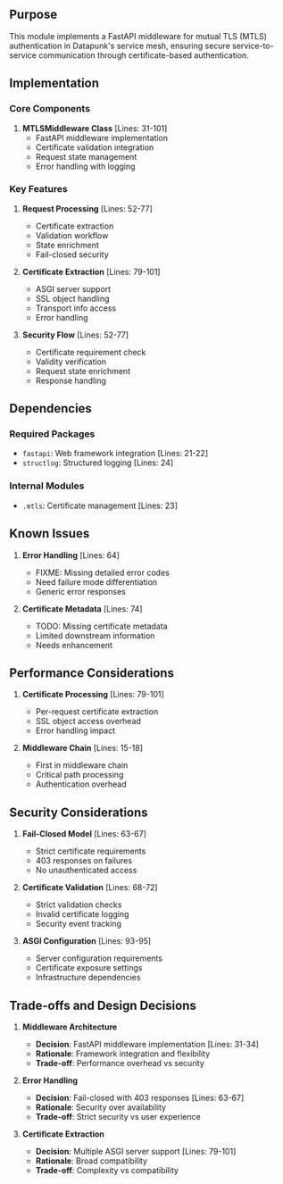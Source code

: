 ## Purpose

This module implements a FastAPI middleware for mutual TLS (MTLS) authentication in Datapunk's service mesh, ensuring secure service-to-service communication through certificate-based authentication.

## Implementation

### Core Components

1. **MTLSMiddleware Class** [Lines: 31-101]
   - FastAPI middleware implementation
   - Certificate validation integration
   - Request state management
   - Error handling with logging

### Key Features

1. **Request Processing** [Lines: 52-77]

   - Certificate extraction
   - Validation workflow
   - State enrichment
   - Fail-closed security

2. **Certificate Extraction** [Lines: 79-101]

   - ASGI server support
   - SSL object handling
   - Transport info access
   - Error handling

3. **Security Flow** [Lines: 52-77]
   - Certificate requirement check
   - Validity verification
   - Request state enrichment
   - Response handling

## Dependencies

### Required Packages

- `fastapi`: Web framework integration [Lines: 21-22]
- `structlog`: Structured logging [Lines: 24]

### Internal Modules

- `.mtls`: Certificate management [Lines: 23]

## Known Issues

1. **Error Handling** [Lines: 64]

   - FIXME: Missing detailed error codes
   - Need failure mode differentiation
   - Generic error responses

2. **Certificate Metadata** [Lines: 74]
   - TODO: Missing certificate metadata
   - Limited downstream information
   - Needs enhancement

## Performance Considerations

1. **Certificate Processing** [Lines: 79-101]

   - Per-request certificate extraction
   - SSL object access overhead
   - Error handling impact

2. **Middleware Chain** [Lines: 15-18]
   - First in middleware chain
   - Critical path processing
   - Authentication overhead

## Security Considerations

1. **Fail-Closed Model** [Lines: 63-67]

   - Strict certificate requirements
   - 403 responses on failures
   - No unauthenticated access

2. **Certificate Validation** [Lines: 68-72]

   - Strict validation checks
   - Invalid certificate logging
   - Security event tracking

3. **ASGI Configuration** [Lines: 93-95]
   - Server configuration requirements
   - Certificate exposure settings
   - Infrastructure dependencies

## Trade-offs and Design Decisions

1. **Middleware Architecture**

   - **Decision**: FastAPI middleware implementation [Lines: 31-34]
   - **Rationale**: Framework integration and flexibility
   - **Trade-off**: Performance overhead vs security

2. **Error Handling**

   - **Decision**: Fail-closed with 403 responses [Lines: 63-67]
   - **Rationale**: Security over availability
   - **Trade-off**: Strict security vs user experience

3. **Certificate Extraction**
   - **Decision**: Multiple ASGI server support [Lines: 79-101]
   - **Rationale**: Broad compatibility
   - **Trade-off**: Complexity vs compatibility
